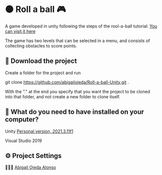 # 🟠 Roll a ball 🎮

A game developed in unity following the steps of the rool-a-ball tutorial:
[You can visit it here](https://learn.unity.com/project/roll-a-ball)

The game has two levels that can be selected in a menu, and consists of collecting obstacles to score points.

## 💾 Download the project

Create a folder for the project and run

git clone https://github.com/abigailojeda/Roll-a-ball-Unity.git .

With the "." at the end you specify that you want the project to be cloned into that folder, and not create a new folder to clone itself.


## 📂  What do you need to have installed on your computer?

Unity [Personal version, 2021.3.11f1](https://store.unity.com/es#plans-individual)

Visual Studio 2019


## ⚙️ Project Settings







 🙋🏻‍♀️ [Abigail Ojeda Alonso](https://es.linkedin.com/in/abigail-ojeda)
